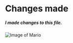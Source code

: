 # Changes made
##### I made changes to this file.


![Image of Mario]([https://octodex.github.com/images/yaktocat.png](https://www.google.com/url?sa=i&url=https%3A%2F%2Fwww.nintendo.com%2Fen-gb%2FGames%2FCharacters-hub%2FSuper-Mario-Hub%2FSuper-Mario-Bros-Hub-Mario-Games-627604.html&psig=AOvVaw2B2ZtppkamZTufrpW8PmUA&ust=1717415450310000&source=images&cd=vfe&opi=89978449&ved=0CBAQjRxqFwoTCMixk6HtvIYDFQAAAAAdAAAAABAE))
